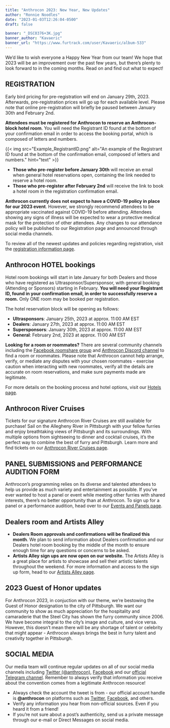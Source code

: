 ```yaml
---
title: "Anthrocon 2023: New Year, New Updates"
author: "Ronnie Noodles"
date: "2023-01-03T12:26:04-0500"
draft: false

banner: "_DSC0376+3K.jpg"
banner_author: "Kavaeric"
banner_url: "https://www.furtrack.com/user/Kavaeric/album-533"
---
```


We’d like to wish everyone a Happy New Year from our team! We hope that 2023 will be an improvement over the past few years, but there’s plenty to look forward to in the coming months. Read on and find out what to expect!

## REGISTRATION

Early bird pricing for pre-registration will end on January 29th, 2023. Afterwards, pre-registration prices will go up for each available level. Please note that online pre-registration will briefly be paused between January 30th and February 2nd.

**Attendees must be registered for Anthrocon to reserve an Anthrocon-block hotel room**. You will need the Registrant ID found at the bottom of your confirmation email in order to access the booking portal, which is composed of letters and numbers.

{{< img src="Example_RegistrantID.png" alt="An example of the Registrant ID found at the bottom of the confirmation email, composed of letters and numbers." hint="text" >}}

- **Those who pre-register before January 30th** will receive an email when general hotel reservations open, containing the link needed to reserve a hotel room.
- **Those who pre-register after February 2nd** will receive the link to book a hotel room in the registration confirmation email.

**Anthrocon currently does not expect to have a COVID-19 policy in place for our 2023 event**. However, we strongly recommend attendees to be appropriate vaccinated against COVID-19 before attending. Attendees showing any signs of illness will be expected to wear a protective medical mask for the protection of other attendees. Any changes to our attendance policy will be published to our Registration page and announced through social media channels.

To review all of the newest updates and policies regarding registration, visit the [registration information page](https://www.anthrocon.org/registration).

## Anthrocon HOTEL bookings

Hotel room bookings will start in late January for both Dealers and those who have registered as Ultrasponsor/Supersponsor, with general booking (Attending or Sponsors) starting in February. **You will need your Registrant ID, found in your confirmation email, in order to successfully reserve a room.** Only ONE room may be booked per registration.

The hotel reservation block will be opening as follows:

- **Ultrasponsors**: January 25th, 2023 at approx. 11:00 AM EST
- **Dealers**: January 27th, 2023 at approx. 11:00 AM EST
- **Supersponsors**: January 30th, 2023 at approx. 11:00 AM EST
- **General**: February 2nd, 2023 at approx. 11:00 AM EST

**Looking for a room or roommates?** There are several community channels including the [Facebook roomshare group](https://www.facebook.com/groups/AnthroconRoomShare/) and [Anthrocon Discord channel](https://discord.gg/dg3TeQCtVr) to find a room or roommates. Please note that Anthrocon cannot help arrange, verify, or mediate any disputes with your chosen roommates - exercise caution when interacting with new roommates, verify all the details are accurate on room reservations, and make sure payments made are legitimate.

For more details on the booking process and hotel options, visit our [Hotels page](https://www.anthrocon.org/hotel).

## Anthrocon River Cruises

Tickets for our signature Anthrocon River Cruises are still available for purchase! Sail on the Allegheny River in Pittsburgh with your fellow furries and enjoy breathtaking views of Pittsburgh and its surroundings. With multiple options from sightseeing to dinner and cocktail cruises, it’s the perfect way to combine the best of furry and Pittsburgh. Learn more and find tickets on our [Anthrocon River Cruises page](https://www.anthrocon.org/anthrocon-river-cruises).

## PANEL SUBMISSIONS and PERFORMANCE AUDITION FORM

Anthrocon’s programming relies on its diverse and talented attendees to help us provide as much variety and entertainment as possible. If you’ve ever wanted to host a panel or event while meeting other furries with shared interests, there’s no better opportunity than at Anthrocon. To sign up for a panel or a performance audition, head over to our [Events and Panels page](https://www.anthrocon.org/events-panels).

## Dealers room and Artists Alley

- **Dealers Room approvals and confirmations will be finalized this month**. We plan to send information about Dealers confirmation and our Dealers hotel room booking by the middle of the month to ensure enough time for any questions or concerns to be asked.
- **Artists Alley sign ups are now open on our website.** The Artists Alley is a great place for artists to showcase and sell their artistic talents throughout the weekend. For more information and access to the sign up form, head to our [Artists Alley page](https://www.anthrocon.org/alley).

## 2023 Guest of Honor updates

For Anthrocon 2023, in conjuction with our theme, we’re bestowing the Guest of Honor designation to the city of Pittsburgh. We want our community to show as much appreciation for the hospitality and camaraderie that the Steel City has shown the furry community since 2006. We have become integral to the city’s image and culture, and vice versa. However, this doesn’t mean there will be any shortage of talent or celebrity that might appear - Anthrocon always brings the best in furry talent and creativity together in Pittsburgh.

## SOCIAL MEDIA

Our media team will continue regular updates on all of our social media channels including [Twitter (@anthrocon)](https://twitter.com/anthrocon), [Facebook](https://www.facebook.com/Anthrocon) and our [official Telegram channel](https://t.me/anthrocon). Remember to always verify that information you receive about the convention comes from a legitimate Anthrocon resource!

- Always check the account the tweet is from - our official account handle is **@anthrocon** on platforms such as [Twitter](https://twitter.com/anthrocon), [Facebook](https://www.facebook.com/Anthrocon), and others.
- Verify any information you hear from non-official sources. Even if you heard it from a friend!
- If you’re not sure about a post’s authenticity, send us a private message through our e-mail or Direct Messages on social media.
